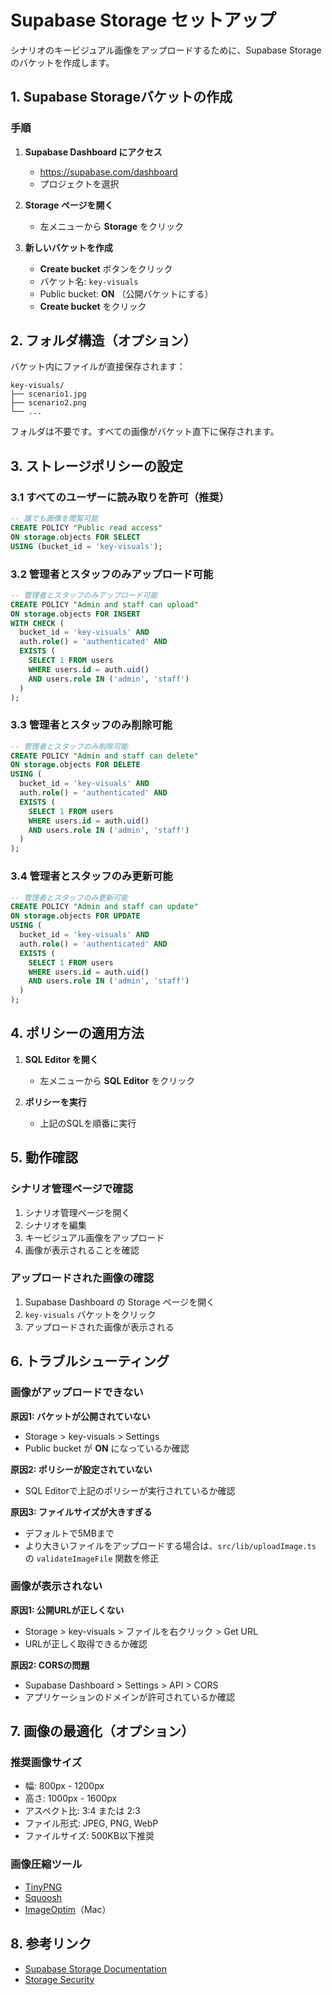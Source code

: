 # Supabase Storage セットアップ

シナリオのキービジュアル画像をアップロードするために、Supabase Storageのバケットを作成します。

## 1. Supabase Storageバケットの作成

### 手順

1. **Supabase Dashboard にアクセス**
   - https://supabase.com/dashboard
   - プロジェクトを選択

2. **Storage ページを開く**
   - 左メニューから **Storage** をクリック

3. **新しいバケットを作成**
   - **Create bucket** ボタンをクリック
   - バケット名: `key-visuals`
   - Public bucket: **ON** （公開バケットにする）
   - **Create bucket** をクリック

## 2. フォルダ構造（オプション）

バケット内にファイルが直接保存されます：

```
key-visuals/
├── scenario1.jpg
├── scenario2.png
└── ...
```

フォルダは不要です。すべての画像がバケット直下に保存されます。

## 3. ストレージポリシーの設定

### 3.1 すべてのユーザーに読み取りを許可（推奨）

```sql
-- 誰でも画像を閲覧可能
CREATE POLICY "Public read access"
ON storage.objects FOR SELECT
USING (bucket_id = 'key-visuals');
```

### 3.2 管理者とスタッフのみアップロード可能

```sql
-- 管理者とスタッフのみアップロード可能
CREATE POLICY "Admin and staff can upload"
ON storage.objects FOR INSERT
WITH CHECK (
  bucket_id = 'key-visuals' AND
  auth.role() = 'authenticated' AND
  EXISTS (
    SELECT 1 FROM users
    WHERE users.id = auth.uid()
    AND users.role IN ('admin', 'staff')
  )
);
```

### 3.3 管理者とスタッフのみ削除可能

```sql
-- 管理者とスタッフのみ削除可能
CREATE POLICY "Admin and staff can delete"
ON storage.objects FOR DELETE
USING (
  bucket_id = 'key-visuals' AND
  auth.role() = 'authenticated' AND
  EXISTS (
    SELECT 1 FROM users
    WHERE users.id = auth.uid()
    AND users.role IN ('admin', 'staff')
  )
);
```

### 3.4 管理者とスタッフのみ更新可能

```sql
-- 管理者とスタッフのみ更新可能
CREATE POLICY "Admin and staff can update"
ON storage.objects FOR UPDATE
USING (
  bucket_id = 'key-visuals' AND
  auth.role() = 'authenticated' AND
  EXISTS (
    SELECT 1 FROM users
    WHERE users.id = auth.uid()
    AND users.role IN ('admin', 'staff')
  )
);
```

## 4. ポリシーの適用方法

1. **SQL Editor を開く**
   - 左メニューから **SQL Editor** をクリック

2. **ポリシーを実行**
   - 上記のSQLを順番に実行

## 5. 動作確認

### シナリオ管理ページで確認

1. シナリオ管理ページを開く
2. シナリオを編集
3. キービジュアル画像をアップロード
4. 画像が表示されることを確認

### アップロードされた画像の確認

1. Supabase Dashboard の Storage ページを開く
2. `key-visuals` バケットをクリック
3. アップロードされた画像が表示される

## 6. トラブルシューティング

### 画像がアップロードできない

**原因1: バケットが公開されていない**
- Storage > key-visuals > Settings
- Public bucket が **ON** になっているか確認

**原因2: ポリシーが設定されていない**
- SQL Editorで上記のポリシーが実行されているか確認

**原因3: ファイルサイズが大きすぎる**
- デフォルトで5MBまで
- より大きいファイルをアップロードする場合は、`src/lib/uploadImage.ts` の `validateImageFile` 関数を修正

### 画像が表示されない

**原因1: 公開URLが正しくない**
- Storage > key-visuals > ファイルを右クリック > Get URL
- URLが正しく取得できるか確認

**原因2: CORSの問題**
- Supabase Dashboard > Settings > API > CORS
- アプリケーションのドメインが許可されているか確認

## 7. 画像の最適化（オプション）

### 推奨画像サイズ
- 幅: 800px - 1200px
- 高さ: 1000px - 1600px
- アスペクト比: 3:4 または 2:3
- ファイル形式: JPEG, PNG, WebP
- ファイルサイズ: 500KB以下推奨

### 画像圧縮ツール
- [TinyPNG](https://tinypng.com/)
- [Squoosh](https://squoosh.app/)
- [ImageOptim](https://imageoptim.com/)（Mac）

## 8. 参考リンク

- [Supabase Storage Documentation](https://supabase.com/docs/guides/storage)
- [Storage Security](https://supabase.com/docs/guides/storage/security/access-control)

